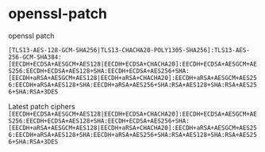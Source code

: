 # openssl-patch

openssl patch

``[TLS13-AES-128-GCM-SHA256|TLS13-CHACHA20-POLY1305-SHA256]:TLS13-AES-256-GCM-SHA384:[EECDH+ECDSA+AESGCM+AES128|EECDH+ECDSA+CHACHA20]:EECDH+ECDSA+AESGCM+AES256:EECDH+ECDSA+AES128+SHA:EECDH+ECDSA+AES256+SHA:[EECDH+aRSA+AESGCM+AES128|EECDH+aRSA+CHACHA20]:EECDH+aRSA+AESGCM+AES256:EECDH+aRSA+AES128+SHA:EECDH+aRSA+AES256+SHA:RSA+AES128+SHA:RSA+AES256+SHA:RSA+3DES``


Latest patch ciphers
``[EECDH+ECDSA+AESGCM+AES128|EECDH+ECDSA+CHACHA20]:EECDH+ECDSA+AESGCM+AES256:EECDH+ECDSA+AES128+SHA:EECDH+ECDSA+AES256+SHA:[EECDH+aRSA+AESGCM+AES128|EECDH+aRSA+CHACHA20]:EECDH+aRSA+AESGCM+AES256:EECDH+aRSA+AES128+SHA:EECDH+aRSA+AES256+SHA:RSA+AES128+SHA:RSA+AES256+SHA:RSA+3DES``
